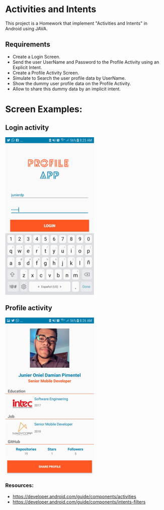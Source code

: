 # Activities and Intents

This project is a Homework that implement "Activities and Intents" in Android using JAVA.

## Requirements

+ Create a Login Screen.
+ Send the user UserName and Password to the Profile Activity using an Explicit Intent.
+ Create a Profile Activity Screen.
+ Simulate to Search the user profile data by UserName.
+ Show the dummy user profile data on the Profile Activity.
+ Allow to share this dummy data by an implicit intent.

# Screen Examples:

## Login activity
<img src="https://raw.githubusercontent.com/junierdp/profile_app/master/screen/login.jpg" align="center" height="500px" width="282px"/>

## Profile activity
<img src="https://raw.githubusercontent.com/junierdp/profile_app/master/screen/profile.jpg" align="center" height="500px" width="282px"/>

### Resources:
+ https://developer.android.com/guide/components/activities
+ https://developer.android.com/guide/components/intents-filters
